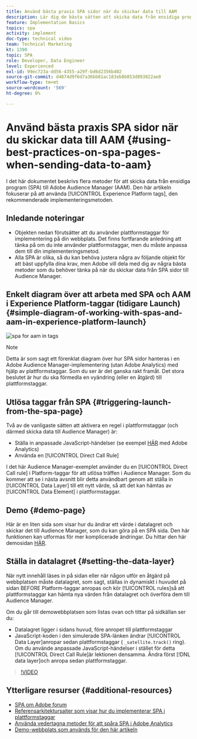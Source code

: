 ```yaml
---
title: Använd bästa praxis SPA sidor när du skickar data till AAM
description: Lär dig de bästa sätten att skicka data från ensidiga program (SPA) till Adobe Audience Manager (AAM). Den här artikeln fokuserar på att använda Experience Platform-taggar, den rekommenderade implementeringsmetoden.
feature: Implementation Basics
topics: spa
activity: implement
doc-type: technical video
team: Technical Marketing
kt: 1390
topic: SPA
role: Developer, Data Engineer
level: Experienced
exl-id: 99ec723a-dd56-4355-a29f-bd6d2356b402
source-git-commit: d4874d9f6d7a36bb81ac183eb8b853d893822ae0
workflow-type: tm+mt
source-wordcount: '569'
ht-degree: 0%

---
```


# Använd bästa praxis SPA sidor när du skickar data till AAM {#using-best-practices-on-spa-pages-when-sending-data-to-aam}

I det här dokumentet beskrivs flera metoder för att skicka data från ensidiga program (SPA) till Adobe Audience Manager (AAM). Den här artikeln fokuserar på att använda [!UICONTROL Experience Platform tags], den rekommenderade implementeringsmetoden.

## Inledande noteringar

* Objekten nedan förutsätter att du använder plattformstaggar för implementering på din webbplats. Det finns fortfarande anledning att tänka på om du inte använder plattformstaggar, men du måste anpassa dem till din implementeringsmetod.
* Alla SPA är olika, så du kan behöva justera några av följande objekt för att bäst uppfylla dina krav, men Adobe vill dela med dig av några bästa metoder som du behöver tänka på när du skickar data från SPA sidor till Audience Manager.

## Enkelt diagram över att arbeta med SPA och AAM i Experience Platform-taggar (tidigare Launch){#simple-diagram-of-working-with-spas-and-aam-in-experience-platform-launch}

![spa for aam in tags](assets/spa_for_aam_in_launch.png)

>[!NOTE]
>Detta är som sagt ett förenklat diagram över hur SPA sidor hanteras i en Adobe Audience Manager-implementering (utan Adobe Analytics) med hjälp av plattformstaggar. Som du ser är det ganska rakt framåt. Det stora beslutet är hur du ska förmedla en vyändring (eller en åtgärd) till plattformstaggar.

## Utlösa taggar från SPA {#triggering-launch-from-the-spa-page}

Två av de vanligaste sätten att aktivera en regel i plattformstaggar (och därmed skicka data till Audience Manager) är:

* Ställa in anpassade JavaScript-händelser (se exempel [HÄR](https://helpx.adobe.com/analytics/kt/using/spa-analytics-best-practices-feature-video-use.html) med Adobe Analytics)
* Använda en [!UICONTROL Direct Call Rule]

I det här Audience Manager-exemplet använder du en [!UICONTROL Direct Call rule] i Platform-taggar för att utlösa träffen i Audience Manager. Som du kommer att se i nästa avsnitt blir detta användbart genom att ställa in [!UICONTROL Data Layer] till ett nytt värde, så att det kan hämtas av [!UICONTROL Data Element] i plattformstaggar.

## Demo {#demo-page}

Här är en liten sida som visar hur du ändrar ett värde i datalagret och skickar det till Audience Manager, som du kan göra på en SPA sida. Den här funktionen kan utformas för mer komplicerade ändringar. Du hittar den här demosidan [HÄR](https://aam.enablementadobe.com/SPA-Launch.html).

## Ställa in datalagret {#setting-the-data-layer}

När nytt innehåll läses in på sidan eller när någon utför en åtgärd på webbplatsen måste datalagret, som sagt, ställas in dynamiskt i huvudet på sidan BEFORE Platform-taggar anropas och kör [!UICONTROL rules]så att plattformstaggar kan hämta nya värden från datalagret och överföra dem till Audience Manager.

Om du går till demowebbplatsen som listas ovan och tittar på sidkällan ser du:

* Datalagret ligger i sidans huvud, före anropet till plattformstaggar
* JavaScript-koden i den simulerade SPA-länken ändrar [!UICONTROL Data Layer]anropar sedan plattformstaggar ( `_satellite.track()` ring). Om du använde anpassade JavaScript-händelser i stället för detta [!UICONTROL Direct Call Rule]är lektionen densamma. Ändra först [!DNL data layer]och anropa sedan plattformstaggar.

>[!VIDEO](https://video.tv.adobe.com/v/23322/?quality=12)

## Ytterligare resurser {#additional-resources}

* [SPA om Adobe forum](https://forums.adobe.com/thread/2451022)
* [Referensarkitektursajter som visar hur du implementerar SPA i plattformstaggar](https://helpx.adobe.com/experience-manager/kt/integration/using/launch-reference-architecture-SPA-tutorial-implement.html)
* [Använda vedertagna metoder för att spåra SPA i Adobe Analytics](https://helpx.adobe.com/analytics/kt/using/spa-analytics-best-practices-feature-video-use.html)
* [Demo-webbplats som används för den här artikeln](https://aam.enablementadobe.com/SPA-Launch.html)
